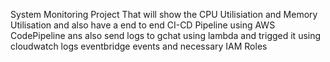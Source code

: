 System Monitoring Project That will show the CPU Utilisiation and Memory Utilisation and also have a end to end CI-CD Pipeline using AWS CodePipeline ans also send logs to gchat using lambda and trigged it using cloudwatch logs eventbridge events and  necessary IAM Roles
